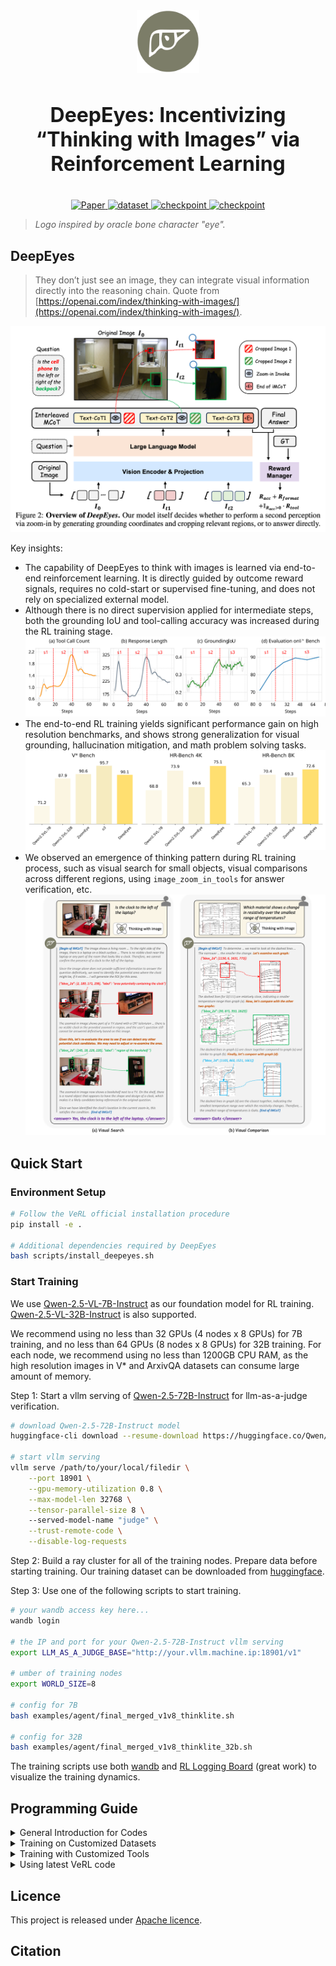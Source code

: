 

<div align="center">
  <img src="docs/logo-deepeyes.jpg" alt="logo" height="100">
  <h1 style="font-size: 32px; font-weight: bold;"> DeepEyes: Incentivizing “Thinking with Images” via Reinforcement Learning </h1>

  <br>

  <a href="xxx.xxx.xx">
    <img src="https://img.shields.io/badge/ArXiv-DeepEyes-brown?logo=arxiv" alt="Paper">
  </a>
  <a href="https://huggingface.co/datasets/ChenShawn/DeepEyes-Datasets-47k">
    <img src="https://img.shields.io/badge/🤗 huggingface-Dataset-blue" alt="dataset">
  </a>
  <a href="https://huggingface.co/ChenShawn/DeepEyes-7B">
    <img src="https://img.shields.io/badge/🤗 huggingface-Model-purple" alt="checkpoint">
  </a>
  <a href="https://visual-agent.github.io/">
    <img src="https://img.shields.io/badge/-HomePage-black?logo=github" alt="checkpoint">
  </a>
</div>

> *Logo inspired by oracle bone character "eye".*

## DeepEyes
> They don’t just see an image, they can integrate visual information directly into the reasoning chain.
> Quote from [https://openai.com/index/thinking-with-images/](https://openai.com/index/thinking-with-images/).

![](docs/fig2.png)

Key insights:
- The capability of DeepEyes to think with images is learned via end-to-end reinforcement learning. It is directly guided by outcome reward signals, requires no cold-start or supervised fine-tuning, and does not rely on specialized external model.
- Although there is no direct supervision applied for intermediate steps, both the grounding IoU and tool-calling accuracy was increased during the RL training stage.
![](docs/fig_finding1.svg)
- The end-to-end RL training yields significant performance gain on high resolution benchmarks, and shows strong generalization for visual grounding, hallucination mitigation, and math problem solving tasks.
![](docs/accuracy_comparison.svg)
- We observed an emergence of thinking pattern during RL training process, such as visual search for small objects, visual comparisons across different regions, using `image_zoom_in_tools` for answer verification, etc.
![](docs/fig1_sc2.png)

##  Quick Start

### Environment Setup

```bash
# Follow the VeRL official installation procedure
pip install -e .

# Additional dependencies required by DeepEyes
bash scripts/install_deepeyes.sh
```

### Start Training

We use [Qwen-2.5-VL-7B-Instruct](https://huggingface.co/Qwen/Qwen2.5-VL-7B-Instruct) as our foundation model for RL training. [Qwen-2.5-VL-32B-Instruct](https://huggingface.co/Qwen/Qwen2.5-VL-32B-Instruct) is also supported.

We recommend using no less than 32 GPUs (4 nodes x 8 GPUs) for 7B training, and no less than 64 GPUs (8 nodes x 8 GPUs) for 32B training. For each node, we recommend using no less than 1200GB CPU RAM, as the high resolution images in V* and ArxivQA datasets can consume large amount of memory.

Step 1: Start a vllm serving of [Qwen-2.5-72B-Instruct](https://huggingface.co/Qwen/Qwen2.5-72B-Instruct) for llm-as-a-judge verification.

```bash
# download Qwen-2.5-72B-Instruct model
huggingface-cli download --resume-download https://huggingface.co/Qwen/Qwen2.5-72B-Instruct --local-dir /path/to/your/local/filedir --local-dir-use-symlinks False

# start vllm serving
vllm serve /path/to/your/local/filedir \
    --port 18901 \
    --gpu-memory-utilization 0.8 \
    --max-model-len 32768 \
    --tensor-parallel-size 8 \ 
    --served-model-name "judge" \
    --trust-remote-code \
    --disable-log-requests
```

Step 2: Build a ray cluster for all of the training nodes. Prepare data before starting training. Our training dataset can be downloaded from [huggingface](https://huggingface.co/datasets/ChenShawn/DeepEyes-Datasets-47k).


Step 3: Use one of the following scripts to start training.

```bash
# your wandb access key here...
wandb login

# the IP and port for your Qwen-2.5-72B-Instruct vllm serving
export LLM_AS_A_JUDGE_BASE="http://your.vllm.machine.ip:18901/v1"

# umber of training nodes
export WORLD_SIZE=8

# config for 7B
bash examples/agent/final_merged_v1v8_thinklite.sh

# config for 32B
bash examples/agent/final_merged_v1v8_thinklite_32b.sh
```

The training scripts use both [wandb](https://wandb.ai/site/) and [RL Logging Board](https://github.com/HarderThenHarder/RLLoggingBoard) (great work) to visualize the training dynamics.

## Programming Guide

<details>
<summary>General Introduction for Codes</summary>

### General Introduction

The code in this repository is a general agentic RL training framework based on [VeRL](https://github.com/volcengine/verl). Apart from DeepEyes, it is possible to perform any form of general agentic RL (multi-turn RL) training using our code implementation.

The code is designed to fulfill the following needs:
- **High efficient Agent RL training**: Agent rollout is asynchronous among all data parallel groups.
- **Allowing dynamic multi-modal input in agent observations**: This is the key for the RL training of "thinking with images" ability.
- **Allowing hybrid training for agent data with different tools and non-agentic data**: Tool usage is not hard-coded in rollout loop, instead, each sample can specify its own tool usage constraint via `env_name` field.
- **Support for algorithm**: PPO, GRPO, and reinforce++ are supported. We modified the advantage estimation, the policy loss masks, as well as the mrope for Qwen-VL models, to make it compatible with the interleaved structure of agentic multi-turn RL training.
- **Compatible for latest VeRL updates**: agentic RL training is implemented as a plugin for VeRL, making it easy to merge with the latest VeRL updates. Once you turn off the plugin switch, the functionality will be no different to the original version of VeRL.

</details>

<details>
<summary>Training on Customized Datasets</summary>

### Use your own data
Add an additional field `env_name` to your data parquet files. The `env_name` of each sample should specify the which tool is allowed to use when performing agent rollout. For non-agent training data, leave the `env_name` to None or empty string.

For DeepEyes style training, for example, `env_name` should be specified as `visual_toolbox_v2`.

The rest part is no different to the original VeRL dataset format. Refer to [VeRL official documentation](https://verl.readthedocs.io/en/latest/index.html) for details.

</details>

<details>
<summary>Training with Customized Tools</summary>

### Implement your own tools
Implement your tool function in a new class that inherents `ToolBase` class in [verl/workers/agent/tool_envs.py](verl/workers/agent/tool_envs.py) as its base class.

The subclass MUST include `name` variable, whose value corresponds to the `env_name` field in training data parquet files.

Implement the `execute` and `reset` functions. Here is an simple example:

Example code:
```python
class CustomTool(ToolBase):
    name = "custom_tool_v0"

    def __init__(self, _name, _desc, _params, **kwargs):
        super().__init__(name=self.name)

    def execute(self, action_string: str, **kwargs) -> tuple:
        """
        Execute the tool functionality based on the LLM generated text.
        This function is called EACH TIME after vllm.generate
        
        Args:
            action_string: The string generated by LLM via vllm.generate.

        Returns:
            observation: The structured observation with the processed image.
            reward: setting a non-zero value if you want to assign a reward to the LAST GENERATED TOKEN in the intermediate steps.
            done: Whether the episode is terminated.
            info: Additional info.
        """
        pass

    def reset(self, raw_prompt, multi_modal_data, origin_multi_modal_data, **kwargs):
        """
        This function is called ONLY ONCE when initializing the tools

        Args:
            raw_prompt: setting config param `data.return_raw_chat=True` to get raw prompt input.
            multi_modal_data: refer to vllm documentation for details https://docs.vllm.ai/en/stable/features/multimodal_inputs.html
            origin_multi_modal_data: VLM vision processor can modify the original images, typically by resizing, when they are too small or too large, use this param if you want to get access to the unmodified vision input.
        """
        pass
```

Refer to [verl/workers/agent/envs/mm_process_engine/visual_toolbox_v2.py](verl/workers/agent/envs/mm_process_engine/visual_toolbox_v2.py) as an example for the `image_zoom_in_tool` in DeepEyes.

**Important**: Import your custom tool in [verl/workers/agent/__init__.py](verl/workers/agent/__init__.py)

```python
from .envs.your_custom_tool import CustomTool
```

</details>

<details>
<summary>Using latest VeRL code</summary>

### Using latest VeRL code
In case you want to use the latest VeRL code for training.

```bash
git remote add official https://github.com/volcengine/verl.git
git pull official main
```

Refer to [the main branch](https://github.com/ChenShawn/VeRL-Agent) for latest agent RL updates.

</details>

## Licence

This project is released under [Apache licence](./LICENSE).

## Citation
